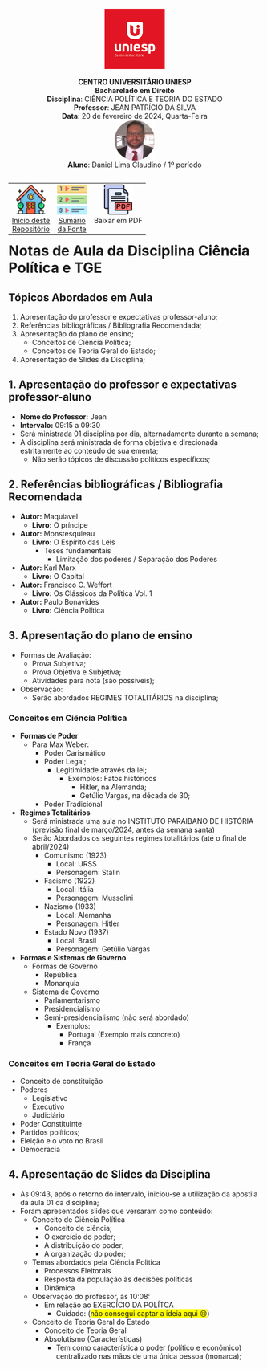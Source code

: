 
<div align="center">

<p align="center"><img height="120" src="../../../figuras/LOGO_UNIESP.png"> </p>

<p align="center"><b>CENTRO UNIVERSITÁRIO UNIESP</b><br>
<b>Bacharelado em Direito</b><br>
<b>Disciplina</b>: CIÊNCIA POLÍTICA E TEORIA DO ESTADO<br>
<b>Professor</b>: JEAN PATRÍCIO DA SILVA<br>
<b>Data</b>: 20 de fevereiro de 2024, Quarta-Feira<br>
<img align="center" src="../../../figuras/FOTO_PERFIL_DANIEL_CLAUDINO_2023.png" width="80"><br>
<b>Aluno</b>: Daniel Lima Claudino / 1º período<br>
 </p>
</div>

<table align="right" border="0">
  <tr>
    <td align="center" valign="top">
      <a href="../../README.md">
        <img src="https://github.com/dnlclaudino/imagens/blob/master/icones/icone-casa2.png?raw=true" heigh="60" width="60"><br>Início deste <br>Repositório
      </a>
    </td>
    <td align="center" valign="top">
      <a href="../README.md">
        <img src="https://github.com/dnlclaudino/imagens/blob/master/icones/icone-sumario.png?raw=true" heigh="60" width="60"><br>Sumário<br>da Fonte
      </a>
    </td>
    <td align="center" valign="top">
        <img src="https://github.com/dnlclaudino/imagens/blob/master/icones-aplicativos/pdf/pdf.png?raw=true" heigh="60" width="60"><br>Baixar em PDF
    </td>
  </tr>
</table><br><br><br><br><br>

# Notas de Aula da Disciplina Ciência Política e TGE

## Tópicos Abordados em Aula

1. Apresentação do professor e expectativas professor-aluno;
2. Referências bibliográficas / Bibliografia Recomendada;
3. Apresentação do plano de ensino;
   - Conceitos de Ciência Política;
   - Conceitos de Teoria Geral do Estado;
4. Apresentação de Slides da Disciplina;

## 1. Apresentação do professor e expectativas professor-aluno

- **Nome do Professor:** Jean
- **Intervalo:** 09:15 a 09:30
- Será ministrada 01 disciplina por dia, alternadamente durante a semana;
- A disciplina será ministrada de forma objetiva e direcionada estritamente ao conteúdo de sua ementa;
  -  Não serão tópicos de discussão políticos específicos;

## 2. Referências bibliográficas / Bibliografia Recomendada

- **Autor:** Maquiavel
  - **Livro:** O príncipe
- **Autor:** Monstesquieau
  - **Livro:** O Espírito das Leis
    - Teses fundamentais
      - Limitação dos poderes / Separação dos Poderes
- **Autor:** Karl Marx
  - **Livro:** O Capital
- **Autor:** Francisco C. Weffort 
  - **Livro:** Os Clássicos da Política Vol. 1
- **Autor:** Paulo Bonavides
  - **Livro:** Ciência Política

## 3. Apresentação do plano de ensino 

- Formas de Avaliação:
  - Prova Subjetiva;
  - Prova Objetiva e Subjetiva;
  - Atividades para nota (são possíveis);
- Observação:
  - Serão abordados REGIMES TOTALITÁRIOS na disciplina;

### Conceitos em Ciência Política

- **Formas de Poder**
  - Para Max Weber:
    - Poder Carismático
    - Poder Legal;
      - Legitimidade através da lei;
        - Exemplos: Fatos históricos
          - Hitler, na Alemanda;
          - Getúlio Vargas, na década de 30;
    - Poder Tradicional
- **Regimes Totalitários**
  - Será ministrada uma aula no INSTITUTO PARAIBANO DE HISTÓRIA (previsão final de março/2024, antes da semana santa)
  - Serão Abordados os seguintes regimes totalitários (até o final de abril/2024)
    - Comunismo (1923)
      - Local: URSS
      - Personagem: Stalin
    - Facismo (1922)
      - Local: Itália
      - Personagem: Mussolini
    - Nazismo (1933)
      - Local: Alemanha
      - Personagem: Hitler
    - Estado Novo (1937)
      - Local: Brasil
      - Personagem: Getúlio Vargas
- **Formas e Sistemas de Governo**
  - Formas de Governo
    - República
    - Monarquia
  - Sistema de Governo
    - Parlamentarismo
    - Presidencialismo
    - Semi-presidencialismo (não será abordado)
      - Exemplos:
        - Portugal (Exemplo mais concreto)
        - França

### Conceitos em Teoria Geral do Estado

- Conceito de constituição
- Poderes
  - Legislativo
  - Executivo
  - Judiciário
- Poder Constituinte
- Partidos políticos;
- Eleição e o voto no Brasil
- Democracia

## 4. Apresentação de Slides da Disciplina

- As 09:43, após o retorno do intervalo, iniciou-se a utilização da apostila da aula 01 da disciplina;
- Foram apresentados slides que versaram como conteúdo:
  - Conceito de Ciência Política
    - Conceito de ciência;
    - O exercício do poder;
    - A distribuição do poder;
    - A organização do poder;
  - Temas abordados pela Ciência Política
    - Processos Eleitorais
    - Resposta da população às decisões políticas
    - Dinâmica
  - Observação do professor, às 10:08:
    - Em relação ao EXERCÍCIO DA POLÍTCA
      - Cuidado: (<span style="background-color:yellow">não consegui captar a ideia aqui 😢</span>)
  - Conceito de Teoria Geral do Estado
    - Conceito de Teoria Geral
    - Absolutismo (Características)
      - Tem como característica o poder (político e econômico) centralizado nas mãos de uma única pessoa (monarca);